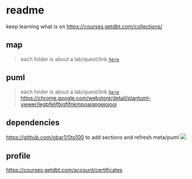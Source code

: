 # readme

keep learning what is on <https://courses.getdbt.com/collections/>  

## map

> each folder is about a lab/quest/link
[`here`](./map.md)

## puml

> each folder is about a lab/quest/link
[`here`](./readme.puml)
<https://chrome.google.com/webstore/detail/plantuml-viewer/legbfeljfbjgfifnkmpoajgpgejojooj>

## dependencies

<https://github.com/obar1/0to100>
to add sections and refresh meta/puml
![](0to100.png)

## profile

<https://courses.getdbt.com/account/certificates>
